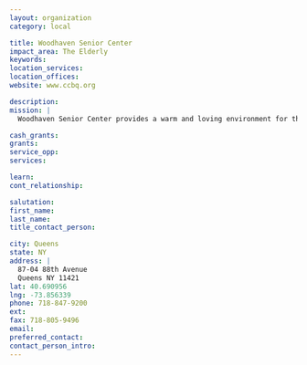 ```yaml
---
layout: organization
category: local

title: Woodhaven Senior Center
impact_area: The Elderly
keywords: 
location_services: 
location_offices: 
website: www.ccbq.org

description: 
mission: |
  Woodhaven Senior Center provides a warm and loving environment for the seniors in the southwest area of Queens.

cash_grants: 
grants: 
service_opp: 
services: 

learn: 
cont_relationship: 

salutation: 
first_name: 
last_name: 
title_contact_person: 

city: Queens
state: NY
address: |
  87-04 88th Avenue     
  Queens NY 11421
lat: 40.690956
lng: -73.856339
phone: 718-847-9200
ext: 
fax: 718-805-9496
email: 
preferred_contact: 
contact_person_intro: 
---
```

